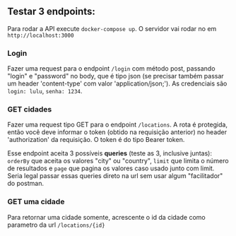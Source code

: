 ## Testar 3 endpoints: 

Para rodar a API execute `docker-compose up`. O servidor vai rodar no em `http://localhost:3000`


### Login

Fazer uma request para o endpoint `/login` com método post, passando "login" e "password" no body, que é tipo json (se precisar também passar um header 'content-type' com valor 'application/json;'). As credenciais são `login: lulu`, `senha: 1234`. 

### GET cidades

Fazer uma request tipo GET para o endpoint `/locations`. A rota é protegida, então você deve informar o token (obtido na requisição anterior) no header 'authorization' da requisição. O token é do tipo Bearer token.

Esse endpoint aceita 3 possíveis **queries** (teste as 3, inclusive juntas): `orderBy` que aceita os valores "city" ou "country", `limit` que limita o número de resultados e `page` que pagina os valores caso usado junto com limit. Seria legal passar essas queries direto na url sem usar algum "facilitador" do postman.

### GET uma cidade

Para retornar uma cidade somente, acrescente o id da cidade como parametro da url `/locations/{id}` 